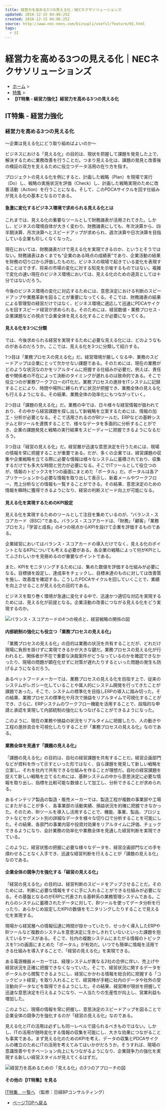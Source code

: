 ```yaml
---
title: 経営力を高める3つの見える化｜NECネクサソリューションズ
updated: 2016-12-15 04:06:25Z
created: 2016-12-15 04:06:25Z
source: http://www.nec-nexs.com/bizsupli/useful/feature/01.html
tags:
  - SI
---
```


# 経営力を高める3つの見える化｜NECネクサソリューションズ

- [ホーム](http://www.nec-nexs.com/bizsupli/) >
- [特集](http://www.nec-nexs.com/bizsupli/useful/) >
- **【IT特集 - 経営力強化】経営力を高める3つの見える化**

## IT特集 - 経営力強化

### 経営力を高める3つの見える化

～企業は見える化にどう取り組めばよいのか～

ビジネスにおける「見える化」の目的は、現状を把握して課題を発見した上で、解決するために業務改善を行うことだ。つまり見える化は、課題の発見と改善後の検証の双方を支えるために役立つデータ活用の在り方を指す。

プロジェクトの見える化を例にすると、計画した戦略（Plan）を現場で実行（Do）し、戦略の実施状況を評価（Check）し、計画した戦略実現のために改善活動（Action）を行うことになる。そして、このPDCAサイクルを回す仕組みが見える化の基本となるのである。

#### 急激に変化するビジネス環境で求められる見える化とは

これまでは、見える化の重要なツールとして財務諸表が活用されてきた。しかし、ビジネスの環境自体が大きく変わり、財務諸表にしても、年次決算から、四半期決算、月次決算へとスピードアップが求められ、週次決算や日次決算を目指している企業も珍しくなくなった。

現在においては、財務諸表だけで見える化を実現できるのか、というとそうではない。財務諸表はあくまでも“企業のある時点の成績表”であり、企業活動の結果を財務の切り口から評価したものだ。ビジネスの現場で起きている変化を表現することはできず、将来の市場の変化に対する知見を示唆するものではない。複雑で変化の速い現在のビジネス環境においては、見える化のための道具としては十分ではないだろう。

今後のビジネス環境の変化に対応するためには、意思決定における判断のスピードアップや業務革新を図ることが重要になってくる。そこでは、財務諸表の結果による管理型の経営だけではなく、ビジネス環境に適応して迅速にPDCAサイクルを回すスピード経営が求められる。そのためには、経営数値・業務プロセス・企業課題などの視点で企業全体を見える化することが必要になってくる。

#### 見える化を3つに分類

では、今後求められる経営を実現するために必要な見える化には、どのようなものがあるのだろうか。ここでは、見える化を3つに分類して紹介する。

1つ目は「業務プロセスの見える化」だ。経営環境が厳しくなる中、業務のスピードアップは企業にとって欠かせない課題である。そのためには、現在の業務がどのような状況なのかをリアルタイムに把握する仕組みが必要だ。例えば、責任者や関係者の不在によって決断のタイミングが遅れるのは致命的である。そこで役立つのが業務ワークフローのIT化だ。業務プロセスの進捗をITシステムに記録することにより、時間や場所に縛られずに状況が把握でき、業務全体の見える化も行えるようになる。その結果、業務全体の効率化にもつながっていく。

2つ目は「課題の見える化」だ。業務の中では、日々様々な経営情報が扱われており、その中から経営課題を探し出して新戦略を立案するためには、情報の加工・分析が必要となる。そこで活用されるのがBIツールだ。ERPなどの基幹システムとBIツールを連携することで、様々なデータを多面的に分析することができ、企業の課題発見と戦略の実行結果をスピーディーに把握できるようになるだろう。

3つ目は「経営の見える化」だ。経営層が迅速な意思決定を行うためには、現場の情報を常に把握することが重要である。だが、多くの企業では、経営課題の収集や企業戦略を立てる際に必要な情報は様々なシステムに蓄積されており、収集するだけでも多大な時間と労力が必要になる。そこでITツールとして役立つのが、情報のトピックスを1つの画面にまとめた「ポータル」だ。ポータルは各アプリケーションから必要な情報を取り出して表示し、新着メールやワークフロー、売上分析などの情報も一覧することができる。その結果、意思決定のための情報を瞬時に獲得できるようになり、経営の判断スピード向上が可能になる。

#### 見える化を実現するためのKPI設定

見える化を実現するためのツールとして注目を集めているのが、“バランス・スコアカード（BSC）”である。バランス・スコアカードは、「財務」「顧客」「業務プロセス」「学習と成長」の4つの視点からKPIを設けて企業を評価するものである。

企業経営においてはバランス・スコアカードの導入だけでなく、見える化のポイントとなるKPIについても考える必要がある。各企業の戦略によって何がKPIとしてふさわしいかを見極めるのが重要なポイントである。

また、KPIをモニタリングするためには、集めた数値を評価する仕組みが必要になる。目標値を設定し、達成率をチェックし、目標未達のものに対しては改善策を施し、改善度を確認する。こうしたPDCAサイクルを回していくことで、業績を向上させることが見える化の目的である。

ビジネスを取り巻く環境が急速に変化する中で、迅速かつ適切な対応を実現するためには、見える化が前提となる。企業活動の改善につながる見える化をどう実現するのか。

![バランス・スコアカードの4つの視点と、経営戦略の関係の図](../_resources/2f63159d19ed42b9a7f1030ca67e6c6e.jpg)

#### 内部統制の強化にも役立つ「業務プロセスの見える化」

「業務プロセスの見える化」の目的は業務の状況を共有することだが、どれだけ現場に負担を掛けずに実現できるかが大きな鍵だ。業務プロセスの見える化が行われると、関係者が不在で重要な決裁案件がどうなっているのかを確認できなかったり、現場の問題が顕在化せずに対策が遅れたりするといった問題の発生も防げるようになるだろう。

あるペットフードメーカーでは、業務プロセスの見える化を目指す上で、従来のシステムがレガシー化していることや属人的にシステム開発を行ってきたことが課題であった。そこで、システムの標準化を目指しERPの導入に踏み切った。その結果、業務プロセスの標準化や月次で損益をリアルタイムで可視化することができ、さらに、ERPシステムのワークフロー機能を活用することで、段階的な申請と承認を実現して内部統制の強化にもつなげることができるようになった。

このように、現在の業務や損益の状況をリアルタイムに把握したり、人の動きや工程の進捗具合を可視化したりすることが「業務プロセスの見える化」なのである。

#### 業務全体を見通す「課題の見える化」

「課題の見える化」の目的は、自社の経営課題を共有することだ。経営企画部門などが資料を作って示すといった形ではなく、自ら課題を発見して新しい戦略を立案し、それを社内で共有できる仕組みを作ることが理想だ。自社の経営課題を捉えて新しい戦略を立てるためには、基幹システムの中から意思決定に必要な情報を取り出し、指標を比較可能な数値として加工し、分析できることが求められる。

あるインテリア製品の製造・販売メーカーでは、製造工程が複数の事業部や工場にまたがることが多く、各事業部の活動実績、損益状況を的確に把握できなかった。そのため、BIツールを導入し活用することで、機能、事業、製品、プロジェクトなどセグメント別の詳細なデータを様々な切り口で分析することを可能にした。その結果、各部門の事業内容や投資対効果をリアルタイムに評価、チェックできるようになり、会計業務の効率化や業務全体を見通した経営判断を実現できている。

このように、経営状態の把握に必要な様々なデータを、経営企画部門などの手を煩わせることなく入手でき、迅速な経営判断を行えることが「課題の見える化」なのである。

#### 企業全体の競争力を強化する「経営の見える化」

「経営の見える化」の目的は、経営判断のスピードをアップさせることだ。そのためには、判断に必要な情報をすぐに手に入れることができる仕組みが必要になる。その基盤となるのがERPに代表される基幹系の業務管理システムである。これらのシステムに蓄積されたデータに対して、BIツールを使ってデータ分析を行ったり、あらかじめ設定したKPIの数値をモニタリングしたりすることで見える化を実現する。

現場から経営層への情報伝達に時間が掛かっていたり、せっかく導入したERPやBIツールなど複数のシステムを意思決定に生かしきれていないといった課題を抱えているケースがある。そこで、社内の複数システムにまたがる情報のトピックスを1つの画面にまとめた「ポータル」が有効だ。いつでも簡単に情報を活用できる仕組みを導入することで、「経営の見える化」を実現できる。

ある電源機器メーカーでは、経理システムが異なる2社の合併に伴い、売上げや経営状況を正確に把握できなくなっていた。そこで、経営状況に関するデータをポータルから閲覧できるようにし、経営にかかわる情報を総合的に把握する「コックピット経営」を取り入れることで、経営陣が手軽に社内のデータや社外の受注動向データなどを取得できるようにした。その結果、経営陣が現状を把握して迅速な意思決定を行えるようになり、一人当たりの生産性が向上し、営業利益も増加した。

このように、現場の情報を常に把握し、意思決定のスピードアップを図ることで企業全体の競争力を強化するのが「経営の見える化」なのである。

見える化とITの活用は必ずしも同一レベルで語られるべきものではない。しかし、ITの活用が随時変化する情報の収集を可能にし、大きな効果につながることも事実である。まず見える化のためのKPIを考え、データの収集とPDCAサイクルの確立のためにITの活用を考えてみてはいかがだろうか。そうすれば、現場の意識改善やモチベーション向上にもつながるようになり、企業競争力の強化を実現する新しい経営スタイルが見えてくるはずだ。

![経営力を高めるための「見える化」の3つのアプローチの図](../_resources/9541b768525a457b1f0577a61cc7121b.jpg)

#### その他の【IT特集】を見る

[IT特集　一覧へ](http://www.nec-nexs.com/bizsupli/useful/index.html#feature)
（監修：日経BPコンサルティング）

- [ページTOPへ戻る](http://www.nec-nexs.com/bizsupli/useful/feature/01.html#header)